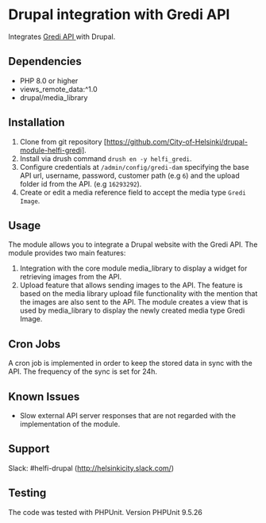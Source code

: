 # Drupal integration with Gredi API

Integrates [Gredi API ](https://helsinki.contenthub.fi/) with Drupal.

## Dependencies

- PHP 8.0 or higher
- views_remote_data:^1.0
- drupal/media_library

## Installation

1. Clone from git repository [https://github.com/City-of-Helsinki/drupal-module-helfi-gredi].
2. Install via drush command `drush en -y helfi_gredi`.
3. Configure credentials at `/admin/config/gredi-dam` specifying the base API url, username,
password, customer path (e.g `6`) and the upload folder id from the API. (e.g `16293292`).
4. Create or edit a media reference field to accept the media type `Gredi Image`.


## Usage

The module allows you to integrate a Drupal website with the Gredi API.
The module provides two main features:
1. Integration with the core module media_library to display a widget for retrieving images from the API.
2. Upload feature that allows sending images to the API. The feature is based on the media library upload
file functionality with the mention that the images are also sent to the API.
The module creates a view that is used by media_library to display the newly created media type Gredi Image.

## Cron Jobs

A cron job is implemented in order to keep the stored data in sync with the API.
The frequency of the sync is set for 24h.

## Known Issues

- Slow external API server responses that are not regarded with the implementation of the module.

## Support

Slack: #helfi-drupal (http://helsinkicity.slack.com/)

## Testing

The code was tested with PHPUnit. Version PHPUnit 9.5.26


